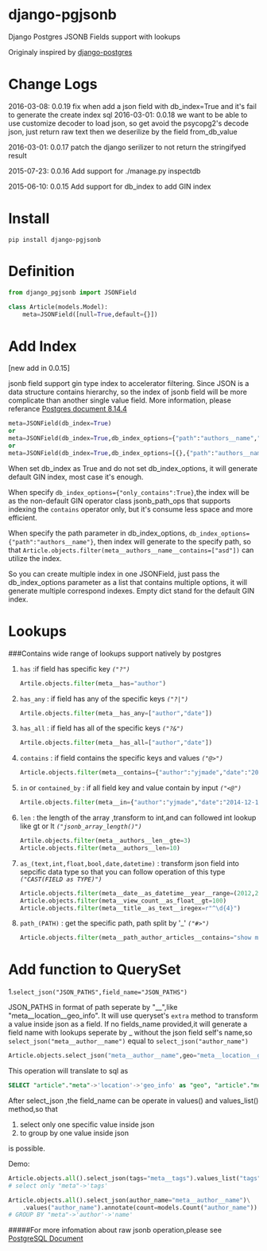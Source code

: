 # django-pgjsonb
Django Postgres JSONB Fields support with lookups

Originaly inspired by [django-postgres](https://bitbucket.org/schinckel/django-postgres/)

Change Logs
===========
2016-03-08: 0.0.19
	fix when add a json field with db_index=True and it's fail to generate the create index sql
2016-03-01: 0.0.18
	we want to be able to use customize decoder to load json, so get avoid the psycopg2's decode json, just return raw text then we deserilize by the field from_db_value

2016-03-01: 0.0.17
	patch the django serilizer to not return the stringifyed result

2015-07-23: 0.0.16
	Add support for ./manage.py inspectdb

2015-06-10: 0.0.15
    Add support for db_index to add GIN index

Install
=======

`pip install django-pgjsonb`

Definition
===

```python
from django_pgjsonb import JSONField

class Article(models.Model):
	meta=JSONField([null=True,default={}])
```

Add Index
=====
[new add in 0.0.15]

jsonb field support gin type index to accelerator filtering. Since JSON is a data structure contains hierarchy, so the index of jsonb field will be more complicate than another single value field. More information, please referance [Postgres document 8.14.4](http://www.postgresql.org/docs/9.4/static/datatype-json.html)

```python
meta=JSONField(db_index=True)
or
meta=JSONField(db_index=True,db_index_options={"path":"authors__name","only_contains":True})
or
meta=JSONField(db_index=True,db_index_options=[{},{"path":"authors__name","only_contains":True}])
```

When set db_index as True and do not set db_index_options, it will generate default GIN index, most case it's enough.

When specify ```db_index_options={"only_contains":True}```,the index will be as the non-default GIN operator class jsonb_path_ops that supports indexing the ```contains``` operator only, but it's consume less space and more efficient.

When specify the path parameter in db_index_options, ```db_index_options={"path":"authors__name"}```, then index will generate to the specify path, so that ```Article.objects.filter(meta__authors__name__contains=["asd"])``` can utilize the index.

So you can create multiple index in one JSONField, just pass the db_index_options parameter as a list that contains multiple options, it will generate multiple correspond indexes. Empty dict stand for the default GIN index.


Lookups
=======
###Contains wide range of lookups support natively by postgres

1. `has` :if field has specific key *`("?")`*

	```python
	Artile.objects.filter(meta__has="author")
	```

2. `has_any` : if field has any of the specific keys *`("?|")`*

	```python
	Artile.objects.filter(meta__has_any=["author","date"])
	```
3. `has_all` : if field has all of the specific keys *`("?&")`*

	```python
	Artile.objects.filter(meta__has_all=["author","date"])
	```
4. `contains` : if field contains the specific keys and values *`("@>")`*
	```python
	Article.objects.filter(meta__contains={"author":"yjmade","date":"2014-12-13"})
	```

5. `in` or `contained_by` : if all field key and value  contain by input *`("<@")`*
	```python
	Artile.objects.filter(meta__in={"author":"yjmade","date":"2014-12-13"})
	```

6. `len` : the length of the array ,transform to int,and can followed int lookup like gt or lt *`("jsonb_array_length()")`*

	```python
	Artile.objects.filter(meta__authors__len__gte=3)
	Article.objects.filter(meta__authors__len=10)
	```
7. `as_(text,int,float,bool,date,datetime)` : transform json field into sepcific data type so that you can follow operation of this type *`("CAST(FIELD as TYPE)")`*

	```python
	Article.objects.filter(meta__date__as_datetime__year__range=(2012,2015))
	Article.objects.filter(meta__view_count__as_float__gt=100)
	Article.objects.filter(meta__title__as_text__iregex=r"^\d{4}")
	```
8. `path_(PATH)` : get the specific path, path split by '_' *`("#>")`*

	```python
	Article.objects.filter(meta__path_author_articles__contains="show me the money")
	```

Add function to QuerySet
========================
1.`select_json("JSON_PATHS",field_name="JSON_PATHS")`

JSON_PATHS in format of path seperate by "__",like "meta__location__geo_info". It will use queryset's `extra` method to transform a value inside json as a field.
If no fields_name provided,it will generate a field name with lookups seperate by _ without the json field self's name,so `select_json("meta__author__name")` equal to `select_json("author_name")`

```python
Article.objects.select_json("meta__author__name",geo="meta__location__geo_info")`
```

 This operation will translate to sql as

 ```sql
 SELECT "article"."meta"->'location'->'geo_info' as "geo", "article"."meta"->'author'->'name' as "author_name"
 ```
  After select_json ,the field_name can be operate in values() and values_list() method,so that

  1. select only one specific value inside json
  2. to group by one value inside json

is possible.

Demo:

```python
Article.objects.all().select_json(tags="meta__tags").values_list("tags")
# select only "meta"->'tags'

Article.objects.all().select_json(author_name="meta__author__name")\
	.values("author_name").annotate(count=models.Count("author_name"))
# GROUP BY "meta"->'author'->'name'
```




#####For more infomation about raw jsonb operation,please see [PostgreSQL Document](http://www.postgresql.org/docs/9.4/static/functions-json.html)
